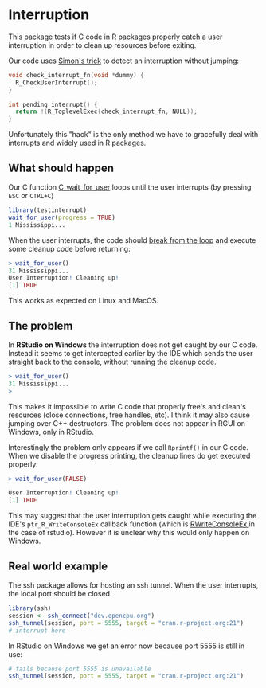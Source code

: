 # Interruption

This package tests if C code in R packages properly catch a user interruption in order to clean up resources before exiting.

Our code uses [Simon's trick](https://stat.ethz.ch/pipermail/r-devel/2011-April/060702.html) to detect an interruption without jumping:

```c
void check_interrupt_fn(void *dummy) {
  R_CheckUserInterrupt();
}

int pending_interrupt() {
  return !(R_ToplevelExec(check_interrupt_fn, NULL));
}
```

Unfortunately this "hack" is the only method we have to gracefully deal with interrupts and widely used in R packages.

## What should happen

Our C function [C_wait_for_user](src/wait.c#L15-L23) loops until the user interrupts (by pressing `ESC` or `CTRL+C`)

```r
library(testinterrupt)
wait_for_user(progress = TRUE)
1 Mississippi...
```

When the user interrupts, the code should [break from the loop](src/wait.c#L19-L20) and execute some cleanup code before returning:

```r
> wait_for_user()
31 Mississippi...
User Interruption! Cleaning up!
[1] TRUE
```

This works as expected on Linux and MacOS.

## The problem

In __RStudio on Windows__ the interruption does not get caught by our C code. Instead it seems to get intercepted earlier by the IDE which sends the user straight back to the console, without running the cleanup code.

```r
> wait_for_user()
31 Mississippi...
>
```

This makes it impossible to write C code that properly free's and clean's resources (close connections, free handles, etc). I think it may also cause jumping over C++ destructors. The problem does not appear in RGUI on Windows, only in RStudio.

Interestingly the problem only appears if we call `Rprintf()` in our C code. When we disable the progress printing, the cleanup lines do get executed properly:


```r
> wait_for_user(FALSE)

User Interruption! Cleaning up!
[1] TRUE
```

This may suggest that the user interruption gets caught while executing the IDE's `ptr_R_WriteConsoleEx` callback function (which is [RWriteConsoleEx ](https://github.com/rstudio/rstudio/blob/master/src/cpp/r/session/RSession.cpp#L835-L855) in the case of rstudio). However it is unclear why this would only happen on Windows.


## Real world example

The ssh package allows for hosting an ssh tunnel. When the user interrupts, the local port should be closed.

```r
library(ssh)
session <- ssh_connect("dev.opencpu.org")
ssh_tunnel(session, port = 5555, target = "cran.r-project.org:21")
# interrupt here
```

In RStudio on Windows we get an error now because port 5555 is still in use:

```r
# fails because port 5555 is unavailable
ssh_tunnel(session, port = 5555, target = "cran.r-project.org:21")
```
